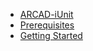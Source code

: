 * [ARCAD-iUnit](/)
* [Prerequisites](pages/prerequisites.md)
* [Getting Started](pages/getting-started.md)